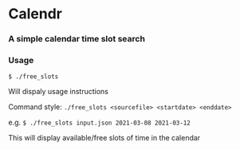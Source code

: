 # Calendr

### A simple calendar time slot search

### Usage

```$ ./free_slots```

Will dispaly usage instructions


Command style:
```./free_slots <sourcefile> <startdate> <enddate>```

e.g.
```$ ./free_slots input.json 2021-03-08 2021-03-12```


This will display available/free slots of time in the calendar

